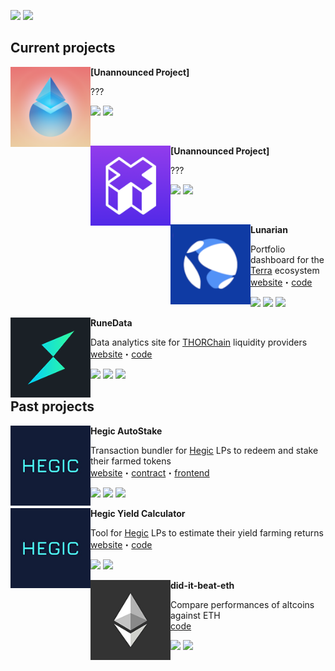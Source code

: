 [![](https://img.shields.io/twitter/follow/_0x_larry?label=follow%20on%20twitter&style=for-the-badge&logo=twitter)](https://twitter.com/_0x_larry)
[![](https://img.shields.io/github/followers/0xlarry?label=follow%20on%20GitHub&style=for-the-badge&logo=github)](https://github.com/0xlarry)

## Current projects

<img align="left" width="128" height="128" src="images/lido.png"> **\[Unannounced Project\]** 

???<br>

<img src="https://img.shields.io/badge/solidity%20-%23363636.svg"/> <img src="https://img.shields.io/badge/typescript%20-%23007ACC.svg"/>

<br>

<img align="left" width="128" height="128" src="images/xtoken.png"> **\[Unannounced Project\]**

???<br>

<img src="https://img.shields.io/badge/solidity%20-%23363636.svg"/> <img src="https://img.shields.io/badge/typescript%20-%23007ACC.svg"/>

<br>

<img align="left" width="128" height="128" src="images/terra.png"> **Lunarian**

Portfolio dashboard for the [Terra](https://terra.money/) ecosystem<br>
[website](https://lunarian.herokuapp.com/)・[code](https://github.com/0xlarry/lunarian)

<img src="https://img.shields.io/badge/vuejs%20-%2335495e.svg"/> <img src="https://img.shields.io/badge/bootstrap%20-%23563D7C.svg"/> <img src="https://img.shields.io/badge/typescript%20-%23007ACC.svg"/>

<img align="left" width="128" height="128" src="images/thorchain.png"> **RuneData**

Data analytics site for [THORChain](https://thorchain.org/) liquidity providers<br>
[website](https://runedata.info/)・[code](https://github.com/0xlarry/runedata)

<img src="https://img.shields.io/badge/vuejs%20-%2335495e.svg"/> <img src="https://img.shields.io/badge/bootstrap%20-%23563D7C.svg"/> <img src="https://img.shields.io/badge/typescript%20-%23007ACC.svg"/>

## Past projects

<img align="left" width="128" height="128" src="images/hegic.png"> **Hegic AutoStake**

Transaction bundler for [Hegic](https://www.hegic.co/) LPs to redeem and stake their farmed tokens<br>
[website](https://hegic.autostake.co/)・[contract](https://github.com/0xlarry/hegic-autostake)・[frontend](https://github.com/0xlarry/hegic-autostake-frontend)

<img src="https://img.shields.io/badge/solidity%20-%23363636.svg"/> <img src="https://img.shields.io/badge/bootstrap%20-%23563D7C.svg"/> <img src="https://img.shields.io/badge/javascript%20-%23F7DF1E.svg"/>

<img align="left" width="128" height="128" src="images/hegic.png"> **Hegic Yield Calculator**

Tool for [Hegic](https://www.hegic.co/) LPs to estimate their yield farming returns<br>
[website](https://0xlarry.github.io/hegic-yield-estimator/)・[code](https://github.com/0xlarry/hegic-yield-estimator)

<img src="https://img.shields.io/badge/bootstrap%20-%23563D7C.svg"/> <img src="https://img.shields.io/badge/javascript%20-%23F7DF1E.svg"/>

<img align="left" width="128" height="128" src="images/ethereum.png"> **did-it-beat-eth** 

Compare performances of altcoins against ETH<br>
[code](https://github.com/0xlarry/did-it-beat-eth)

<img src="https://img.shields.io/badge/bootstrap%20-%23563D7C.svg"/> <img src="https://img.shields.io/badge/javascript%20-%23F7DF1E.svg"/>
